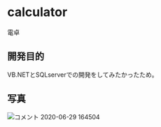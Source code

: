 # calculator

電卓

## 開発目的
VB.NETとSQLserverでの開発をしてみたかったため。

## 写真
![コメント 2020-06-29 164504](https://user-images.githubusercontent.com/56381794/85988259-c0d79200-ba29-11ea-9ab4-631ddf449385.png)
